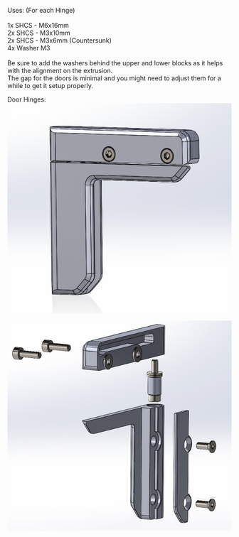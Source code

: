Uses: (For each Hinge)<br>
<br>
1x SHCS - M6x16mm<br>
2x SHCS - M3x10mm <br>
2x SHCS - M3x6mm (Countersunk)<br>
4x Washer M3<br>
<br>
Be sure to add the washers behind the upper and lower blocks as it helps with the alignment on the extrusion.<br>
The gap for the doors is minimal and you might need to adjust them for a while to get it setup properly.<br>

Door Hinges:<br>
![](https://github.com/S95Sedan/Voron-Stuff/blob/main/Exterior/Door%20Hinges/images/hinge_assembled.jpg)

![](https://github.com/S95Sedan/Voron-Stuff/blob/main/Exterior/Door%20Hinges/images/hinge_exploded.jpg)

